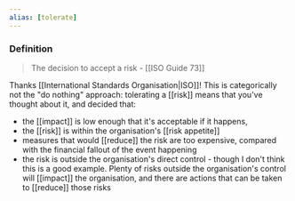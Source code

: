 ```yaml
---
alias: [tolerate]
---
```

### Definition
>The decision to accept a risk
>\- [[ISO Guide 73]]

Thanks [[International Standards Organisation|ISO]]!
This is categorically not the "do nothing" approach: tolerating a [[risk]] means that you've thought about it, and decided that:
- the [[impact]] is low enough that it's acceptable if it happens,
- the [[risk]] is within the organisation's [[risk appetite]]
- measures that would [[reduce]] the risk are too expensive, compared with the financial fallout of the event happening
- the risk is outside the organisation's direct control - though I don't think this is a good example. Plenty of risks outside the organisation's control will [[impact]] the organisation, and there are actions that can be taken to [[reduce]] those risks